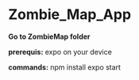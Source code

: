 # Zombie_Map_App

**Go to ZombieMap folder**

  
**prerequis:**
expo on your device

 
**commands:**
npm install
expo start